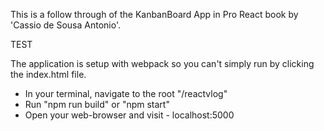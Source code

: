 This is a follow through of the KanbanBoard App in Pro React book by 'Cassio de Sousa Antonio'.

TEST

The application is setup with webpack so you can't simply run by clicking the index.html file.

- In your terminal, navigate to the root "/reactvlog"
- Run "npm run build" or "npm start"
- Open your web-browser and visit - localhost:5000
